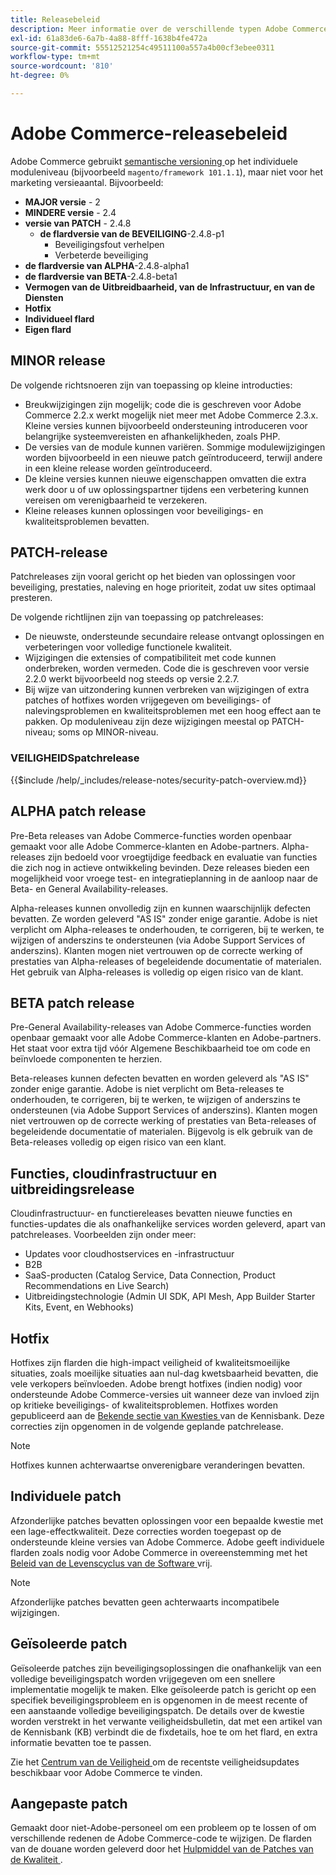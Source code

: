 ```yaml
---
title: Releasebeleid
description: Meer informatie over de verschillende typen Adobe Commerce-releases.
exl-id: 61a83de6-6a7b-4a88-8fff-1638b4fe472a
source-git-commit: 55512521254c49511100a557a4b00cf3ebee0311
workflow-type: tm+mt
source-wordcount: '810'
ht-degree: 0%

---
```


# Adobe Commerce-releasebeleid

Adobe Commerce gebruikt [ semantische versioning ](https://semver.org/) op het individuele moduleniveau (bijvoorbeeld `magento/framework 101.1.1`), maar niet voor het marketing versieaantal. Bijvoorbeeld:

- **MAJOR versie** - 2
- **MINDERE versie** - 2.4
- **versie van PATCH** - 2.4.8
   - **de flardversie van de BEVEILIGING**-2.4.8-p1
      - Beveiligingsfout verhelpen
      - Verbeterde beveiliging
- **de flardversie van ALPHA**-2.4.8-alpha1
- **de flardversie van BETA**-2.4.8-beta1
- **Vermogen van de Uitbreidbaarheid, van de Infrastructuur, en van de Diensten**
- **Hotfix**
- **Individueel flard**
- **Eigen flard**

## MINOR release

De volgende richtsnoeren zijn van toepassing op kleine introducties:

- Breukwijzigingen zijn mogelijk; code die is geschreven voor Adobe Commerce 2.2.x werkt mogelijk niet meer met Adobe Commerce 2.3.x. Kleine versies kunnen bijvoorbeeld ondersteuning introduceren voor belangrijke systeemvereisten en afhankelijkheden, zoals PHP.
- De versies van de module kunnen variëren. Sommige modulewijzigingen worden bijvoorbeeld in een nieuwe patch geïntroduceerd, terwijl andere in een kleine release worden geïntroduceerd.
- De kleine versies kunnen nieuwe eigenschappen omvatten die extra werk door u of uw oplossingspartner tijdens een verbetering kunnen vereisen om verenigbaarheid te verzekeren.
- Kleine releases kunnen oplossingen voor beveiligings- en kwaliteitsproblemen bevatten.

## PATCH-release

Patchreleases zijn vooral gericht op het bieden van oplossingen voor beveiliging, prestaties, naleving en hoge prioriteit, zodat uw sites optimaal presteren.

De volgende richtlijnen zijn van toepassing op patchreleases:

- De nieuwste, ondersteunde secundaire release ontvangt oplossingen en verbeteringen voor volledige functionele kwaliteit.
- Wijzigingen die extensies of compatibiliteit met code kunnen onderbreken, worden vermeden. Code die is geschreven voor versie 2.2.0 werkt bijvoorbeeld nog steeds op versie 2.2.7.
- Bij wijze van uitzondering kunnen verbreken van wijzigingen of extra patches of hotfixes worden vrijgegeven om beveiligings- of nalevingsproblemen en kwaliteitsproblemen met een hoog effect aan te pakken. Op moduleniveau zijn deze wijzigingen meestal op PATCH-niveau; soms op MINOR-niveau.

### VEILIGHEIDSpatchrelease

{{$include /help/_includes/release-notes/security-patch-overview.md}}

## ALPHA patch release

Pre-Beta releases van Adobe Commerce-functies worden openbaar gemaakt voor alle Adobe Commerce-klanten en Adobe-partners. Alpha-releases zijn bedoeld voor vroegtijdige feedback en evaluatie van functies die zich nog in actieve ontwikkeling bevinden. Deze releases bieden een mogelijkheid voor vroege test- en integratieplanning in de aanloop naar de Beta- en General Availability-releases.

Alpha-releases kunnen onvolledig zijn en kunnen waarschijnlijk defecten bevatten. Ze worden geleverd &quot;AS IS&quot; zonder enige garantie. Adobe is niet verplicht om Alpha-releases te onderhouden, te corrigeren, bij te werken, te wijzigen of anderszins te ondersteunen (via Adobe Support Services of anderszins). Klanten mogen niet vertrouwen op de correcte werking of prestaties van Alpha-releases of begeleidende documentatie of materialen. Het gebruik van Alpha-releases is volledig op eigen risico van de klant.

## BETA patch release

Pre-General Availability-releases van Adobe Commerce-functies worden openbaar gemaakt voor alle Adobe Commerce-klanten en Adobe-partners. Het staat voor extra tijd vóór Algemene Beschikbaarheid toe om code en beïnvloede componenten te herzien.

Beta-releases kunnen defecten bevatten en worden geleverd als &quot;AS IS&quot; zonder enige garantie. Adobe is niet verplicht om Beta-releases te onderhouden, te corrigeren, bij te werken, te wijzigen of anderszins te ondersteunen (via Adobe Support Services of anderszins). Klanten mogen niet vertrouwen op de correcte werking of prestaties van Beta-releases of begeleidende documentatie of materialen. Bijgevolg is elk gebruik van de Beta-releases volledig op eigen risico van een klant.

## Functies, cloudinfrastructuur en uitbreidingsrelease

Cloudinfrastructuur- en functiereleases bevatten nieuwe functies en functies-updates die als onafhankelijke services worden geleverd, apart van patchreleases. Voorbeelden zijn onder meer:

- Updates voor cloudhostservices en -infrastructuur
- B2B
- SaaS-producten (Catalog Service, Data Connection, Product Recommendations en Live Search)
- Uitbreidingstechnologie (Admin UI SDK, API Mesh, App Builder Starter Kits, Event, en Webhooks)

## Hotfix

Hotfixes zijn flarden die high-impact veiligheid of kwaliteitsmoeilijke situaties, zoals moeilijke situaties aan nul-dag kwetsbaarheid bevatten, die vele verkopers beïnvloeden. Adobe brengt hotfixes (indien nodig) voor ondersteunde Adobe Commerce-versies uit wanneer deze van invloed zijn op kritieke beveiligings- of kwaliteitsproblemen. Hotfixes worden gepubliceerd aan de [ Bekende sectie van Kwesties ](https://support.magento.com/hc/en-us/sections/360003869892-Known-issues-patches-attached-) van de Kennisbank. Deze correcties zijn opgenomen in de volgende geplande patchrelease.

>[!NOTE]
>
>Hotfixes kunnen achterwaartse onverenigbare veranderingen bevatten.

## Individuele patch

Afzonderlijke patches bevatten oplossingen voor een bepaalde kwestie met een lage-effectkwaliteit. Deze correcties worden toegepast op de ondersteunde kleine versies van Adobe Commerce. Adobe geeft individuele flarden zoals nodig voor Adobe Commerce in overeenstemming met het [ Beleid van de Levenscyclus van de Software ](https://www.adobe.com/content/dam/cc/en/legal/terms/enterprise/pdfs/Adobe-Commerce-Software-Lifecycle-Policy.pdf) vrij.

>[!NOTE]
>
>Afzonderlijke patches bevatten geen achterwaarts incompatibele wijzigingen.

## Geïsoleerde patch

Geïsoleerde patches zijn beveiligingsoplossingen die onafhankelijk van een volledige beveiligingspatch worden vrijgegeven om een snellere implementatie mogelijk te maken. Elke geïsoleerde patch is gericht op een specifiek beveiligingsprobleem en is opgenomen in de meest recente of een aanstaande volledige beveiligingspatch. De details over de kwestie worden verstrekt in het verwante veiligheidsbulletin, dat met een artikel van de Kennisbank (KB) verbindt die de fixdetails, hoe te om het flard, en extra informatie bevatten toe te passen.

Zie het [ Centrum van de Veiligheid ](https://helpx.adobe.com/nl/security/products/magento.html) om de recentste veiligheidsupdates beschikbaar voor Adobe Commerce te vinden.

## Aangepaste patch

Gemaakt door niet-Adobe-personeel om een probleem op te lossen of om verschillende redenen de Adobe Commerce-code te wijzigen. De flarden van de douane worden geleverd door het [ Hulpmiddel van de Patches van de Kwaliteit ](https://experienceleague.adobe.com/nl/docs/commerce-operations/tools/quality-patches-tool/usage).

<!-- Last updated from includes: 2025-05-28 16:37:31 -->
